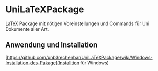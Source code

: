 # UniLaTeXPackage
LaTeX Package mit nötigen Voreinstellungen und Commands für Uni Dokumente aller Art.  
## Anwendung und Installation
[https://github.com/unb3rechenbar/UniLaTeXPackage/wiki/Windows-Installation-des-Pakage](Installtion für Windows)
